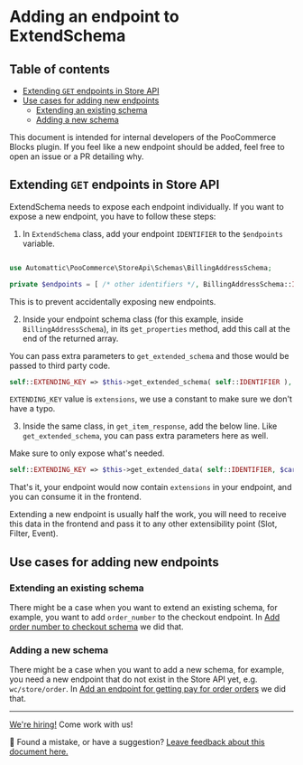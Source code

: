 # Adding an endpoint to ExtendSchema <!-- omit in toc -->

## Table of contents <!-- omit in toc -->

-   [Extending `GET` endpoints in Store API](#extending-get-endpoints-in-store-api)
-   [Use cases for adding new endpoints](#use-cases-for-adding-new-endpoints)
    -   [Extending an existing schema](#extending-an-existing-schema)
    -   [Adding a new schema](#adding-a-new-schema)

This document is intended for internal developers of the PooCommerce Blocks plugin. If you feel like a new endpoint should be added, feel free to open an issue or a PR detailing why.

## Extending `GET` endpoints in Store API

ExtendSchema needs to expose each endpoint individually. If you want to expose a new endpoint, you have to follow these steps:

1. In `ExtendSchema` class, add your endpoint `IDENTIFIER` to the `$endpoints` variable.

```php

use Automattic\PooCommerce\StoreApi\Schemas\BillingAddressSchema;

private $endpoints = [ /* other identifiers */, BillingAddressSchema::IDENTIFIER ];

```

This is to prevent accidentally exposing new endpoints.

2. Inside your endpoint schema class (for this example, inside `BillingAddressSchema`), in its `get_properties` method, add this call at the end of the returned array.

You can pass extra parameters to `get_extended_schema` and those would be passed to third party code.

```php
self::EXTENDING_KEY => $this->get_extended_schema( self::IDENTIFIER ),
```

`EXTENDING_KEY` value is `extensions`, we use a constant to make sure we don't have a typo.

3. Inside the same class, in `get_item_response`, add the below line. Like `get_extended_schema`, you can pass extra parameters here as well.

Make sure to only expose what's needed.

```php
self::EXTENDING_KEY => $this->get_extended_data( self::IDENTIFIER, $cart_item ),
```

That's it, your endpoint would now contain `extensions` in your endpoint, and you can consume it in the frontend.

Extending a new endpoint is usually half the work, you will need to receive this data in the frontend and pass it to any other extensibility point (Slot, Filter, Event).

## Use cases for adding new endpoints

### Extending an existing schema

There might be a case when you want to extend an existing schema, for example, you want to add `order_number` to the checkout endpoint. In [Add order number to checkout schema](https://github.com/poocommerce/poocommerce-blocks/pull/9927/) we did that.

### Adding a new schema

There might be a case when you want to add a new schema, for example, you need a new endpoint that do not exist in the Store API yet, e.g. `wc/store/order`. In [Add an endpoint for getting pay for order orders](https://github.com/poocommerce/poocommerce-blocks/pull/10199/) we did that.

<!-- FEEDBACK -->

---

[We're hiring!](https://poocommerce.com/careers/) Come work with us!

🐞 Found a mistake, or have a suggestion? [Leave feedback about this document here.](https://github.com/poocommerce/poocommerce/issues/new?assignees=&labels=type%3A+documentation&template=suggestion-for-documentation-improvement-correction.md&title=Feedback%20on%20./docs/internal-developers/rest-api/extend-rest-api-new-endpoint.md)

<!-- /FEEDBACK -->
